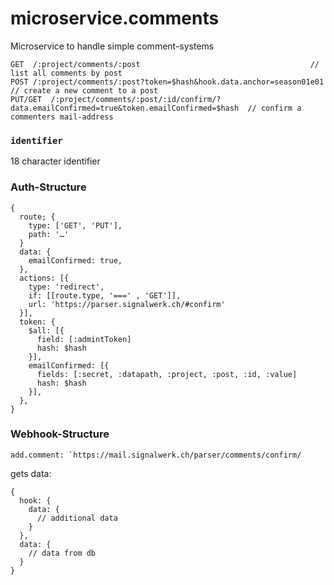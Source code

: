 # microservice.comments
Microservice to handle simple comment-systems


```
GET  /:project/comments/:post                                      // list all comments by post
POST /:project/comments/:post?token=$hash&hook.data.anchor=season01e01          // create a new comment to a post
PUT/GET  /:project/comments/:post/:id/confirm/?data.emailConfirmed=true&token.emailConfirmed=$hash  // confirm a commenters mail-address
```



### `identifier`
18 character identifier 

### Auth-Structure
```
{
  route; {
    type: ['GET', 'PUT'],
    path: '…'
  }
  data: {
    emailConfirmed: true,
  },
  actions: [{
    type: 'redirect',
    if: [[route.type, '===' , 'GET']],
    url: 'https://parser.signalwerk.ch/#confirm'
  }],
  token: {
    $all: [{
      field: [:admintToken]
      hash: $hash
    }],
    emailConfirmed: [{
      fields: [:secret, :datapath, :project, :post, :id, :value]
      hash: $hash
    }],
  },
}
```

### Webhook-Structure

```
add.comment: `https://mail.signalwerk.ch/parser/comments/confirm/
```
gets data: 

```
{
  hook: {
    data: {
      // additional data
    }
  },
  data: {
    // data from db
  }
}
```





